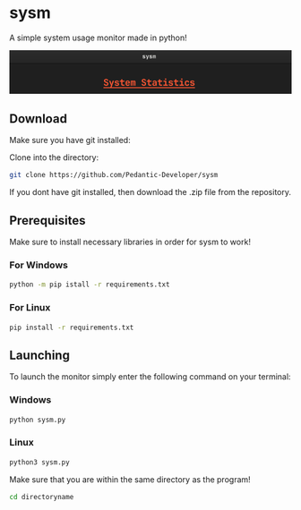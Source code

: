 # sysm
A simple system usage monitor made in python!

![Screenshot](/screenshots/sysm.png)


## Download

Make sure you have git installed:

Clone into the directory:

```bash
git clone https://github.com/Pedantic-Developer/sysm
```

If you dont have git installed, then download the .zip file from the repository.
## Prerequisites

Make sure to install necessary libraries in order for sysm to work!

### For Windows

```cmd
python -m pip istall -r requirements.txt
```

### For Linux

```bash
pip install -r requirements.txt
```

## Launching

To launch the monitor simply enter the following command on your terminal:

### Windows

```cmd
python sysm.py
```

### Linux

```bash
python3 sysm.py
```

Make sure that you are within the same directory as the program!

```bash
cd directoryname
```
